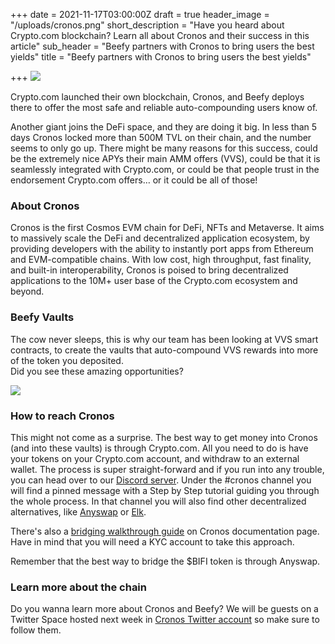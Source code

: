 +++
date = 2021-11-17T03:00:00Z
draft = true
header_image = "/uploads/cronos.png"
short_description = "Have you heard about Crypto.com blockchain? Learn all about Cronos and their success in this article"
sub_header = "Beefy partners with Cronos to bring users the best yields"
title = "Beefy partners with Cronos to bring users the best yields"

+++
![](/uploads/cronos.png)

Crypto.com launched their own blockchain, Cronos, and Beefy deploys there to offer the most safe and reliable auto-compounding users know of.

Another giant joins the DeFi space, and they are doing it big. In less than 5 days Cronos locked more than 500M TVL on their chain, and the number seems to only go up. There might be many reasons for this success, could be the extremely nice APYs their main AMM offers (VVS), could be that it is seamlessly integrated with Crypto.com, or could be that people trust in the endorsement Crypto.com offers… or it could be all of those!

### About Cronos

Cronos is the first Cosmos EVM chain for DeFi, NFTs and Metaverse. It aims to massively scale the DeFi and decentralized application ecosystem, by providing developers with the ability to instantly port apps from Ethereum and EVM-compatible chains. With low cost, high throughput, fast finality, and built-in interoperability, Cronos is poised to bring decentralized applications to the 10M+ user base of the Crypto.com ecosystem and beyond.

### Beefy Vaults

The cow never sleeps, this is why our team has been looking at VVS smart contracts, to create the vaults that auto-compound VVS rewards into more of the token you deposited.  
Did you see these amazing opportunities?

![](/uploads/cro3.png)

### How to reach Cronos

This might not come as a surprise. The best way to get money into Cronos (and into these vaults) is through Crypto.com. All you need to do is have your tokens on your Crypto.com account, and withdraw to an external wallet. The process is super straight-forward and if you run into any trouble, you can head over to our [Discord server](https://discord.gg/DRw3wCdP). Under the #cronos channel you will find a pinned message with a Step by Step tutorial guiding you through the whole process. In that channel you will also find other decentralized alternatives, like [Anyswap](https://anyswap.exchange/bridge) or [Elk](https://anyswap.exchange/#/router).

There's also a [bridging walkthrough guide](https://cronos.crypto.org/docs/bridge/cdcapp.html) on Cronos documentation page. Have in mind that you will need a KYC account to take this approach.

Remember that the best way to bridge the $BIFI token is through Anyswap.

### Learn more about the chain

Do you wanna learn more about Cronos and Beefy? We will be guests on a Twitter Space hosted next week in [Cronos Twitter account](https://twitter.com/cronos_chain) so make sure to follow them.